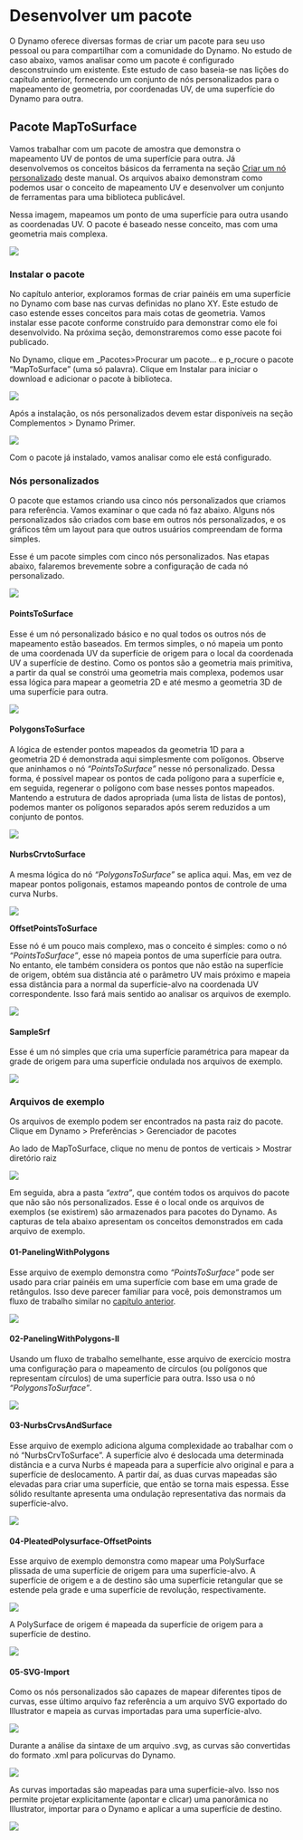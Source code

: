 # Desenvolver um pacote

O Dynamo oferece diversas formas de criar um pacote para seu uso pessoal ou para compartilhar com a comunidade do Dynamo. No estudo de caso abaixo, vamos analisar como um pacote é configurado desconstruindo um existente. Este estudo de caso baseia-se nas lições do capítulo anterior, fornecendo um conjunto de nós personalizados para o mapeamento de geometria, por coordenadas UV, de uma superfície do Dynamo para outra.

## Pacote MapToSurface

Vamos trabalhar com um pacote de amostra que demonstra o mapeamento UV de pontos de uma superfície para outra. Já desenvolvemos os conceitos básicos da ferramenta na seção [Criar um nó personalizado](../6-1\_custom-nodes/2-creating.md) deste manual. Os arquivos abaixo demonstram como podemos usar o conceito de mapeamento UV e desenvolver um conjunto de ferramentas para uma biblioteca publicável.

Nessa imagem, mapeamos um ponto de uma superfície para outra usando as coordenadas UV. O pacote é baseado nesse conceito, mas com uma geometria mais complexa.

![](../images/6-2/3/uvMap.jpg)

### Instalar o pacote

No capítulo anterior, exploramos formas de criar painéis em uma superfície no Dynamo com base nas curvas definidas no plano XY. Este estudo de caso estende esses conceitos para mais cotas de geometria. Vamos instalar esse pacote conforme construído para demonstrar como ele foi desenvolvido. Na próxima seção, demonstraremos como esse pacote foi publicado.

No Dynamo, clique em _Pacotes>Procurar um pacote... e p_rocure o pacote “MapToSurface” (uma só palavra). Clique em Instalar para iniciar o download e adicionar o pacote à biblioteca.

![](../images/6-2/3/developpackage-installpackage01.jpg)

Após a instalação, os nós personalizados devem estar disponíveis na seção Complementos > Dynamo Primer.

![](<../images/6-2/3/develop package - install package 02 (1) (2) (2).jpg>)

Com o pacote já instalado, vamos analisar como ele está configurado.

### Nós personalizados

O pacote que estamos criando usa cinco nós personalizados que criamos para referência. Vamos examinar o que cada nó faz abaixo. Alguns nós personalizados são criados com base em outros nós personalizados, e os gráficos têm um layout para que outros usuários compreendam de forma simples.

Esse é um pacote simples com cinco nós personalizados. Nas etapas abaixo, falaremos brevemente sobre a configuração de cada nó personalizado.

![](<../images/6-2/3/develop package - custom nodes 01 (1) (1) (1).jpg>)

#### **PointsToSurface**

Esse é um nó personalizado básico e no qual todos os outros nós de mapeamento estão baseados. Em termos simples, o nó mapeia um ponto de uma coordenada UV da superfície de origem para o local da coordenada UV a superfície de destino. Como os pontos são a geometria mais primitiva, a partir da qual se constrói uma geometria mais complexa, podemos usar essa lógica para mapear a geometria 2D e até mesmo a geometria 3D de uma superfície para outra.

![](../images/6-2/3/developpackage-pointToSurface.jpg)

#### **PolygonsToSurface**

A lógica de estender pontos mapeados da geometria 1D para a geometria 2D é demonstrada aqui simplesmente com polígonos. Observe que aninhamos o nó _“PointsToSurface”_ nesse nó personalizado. Dessa forma, é possível mapear os pontos de cada polígono para a superfície e, em seguida, regenerar o polígono com base nesses pontos mapeados. Mantendo a estrutura de dados apropriada (uma lista de listas de pontos), podemos manter os polígonos separados após serem reduzidos a um conjunto de pontos.

![](../images/6-2/3/developpackage-polygonsToSurface.jpg)

#### **NurbsCrvtoSurface**

A mesma lógica do nó _“PolygonsToSurface”_ se aplica aqui. Mas, em vez de mapear pontos poligonais, estamos mapeando pontos de controle de uma curva Nurbs.

![](../images/6-2/3/developpackage-nurbsCrvtoSurface.jpg)

**OffsetPointsToSurface**

Esse nó é um pouco mais complexo, mas o conceito é simples: como o nó _“PointsToSurface”_, esse nó mapeia pontos de uma superfície para outra. No entanto, ele também considera os pontos que não estão na superfície de origem, obtém sua distância até o parâmetro UV mais próximo e mapeia essa distância para a normal da superfície-alvo na coordenada UV correspondente. Isso fará mais sentido ao analisar os arquivos de exemplo.

![](../images/6-2/3/developpackage-OffsetPointsToSurface.jpg)

#### **SampleSrf**

Esse é um nó simples que cria uma superfície paramétrica para mapear da grade de origem para uma superfície ondulada nos arquivos de exemplo.

![](../images/6-2/3/developpackage-sampleSrf.jpg)

### Arquivos de exemplo

Os arquivos de exemplo podem ser encontrados na pasta raiz do pacote. Clique em Dynamo > Preferências > Gerenciador de pacotes

Ao lado de MapToSurface, clique no menu de pontos de verticais > Mostrar diretório raiz

![](../images/6-2/3/developpackage-examplefiles01.jpg)

Em seguida, abra a pasta _“extra”_, que contém todos os arquivos do pacote que não são nós personalizados. Esse é o local onde os arquivos de exemplos (se existirem) são armazenados para pacotes do Dynamo. As capturas de tela abaixo apresentam os conceitos demonstrados em cada arquivo de exemplo.

#### **01-PanelingWithPolygons**

Esse arquivo de exemplo demonstra como _“PointsToSurface”_ pode ser usado para criar painéis em uma superfície com base em uma grade de retângulos. Isso deve parecer familiar para você, pois demonstramos um fluxo de trabalho similar no [capítulo anterior](../6-1\_custom-nodes/2-creating.md).

![](../images/6-2/3/developpackage-samplefile01.jpg)

#### **02-PanelingWithPolygons-II**

Usando um fluxo de trabalho semelhante, esse arquivo de exercício mostra uma configuração para o mapeamento de círculos (ou polígonos que representam círculos) de uma superfície para outra. Isso usa o nó _“PolygonsToSurface”_.

![](../images/6-2/3/developpackage-samplefile02.jpg)

#### **03-NurbsCrvsAndSurface**

Esse arquivo de exemplo adiciona alguma complexidade ao trabalhar com o nó “NurbsCrvToSurface”. A superfície alvo é deslocada uma determinada distância e a curva Nurbs é mapeada para a superfície alvo original e para a superfície de deslocamento. A partir daí, as duas curvas mapeadas são elevadas para criar uma superfície, que então se torna mais espessa. Esse sólido resultante apresenta uma ondulação representativa das normais da superfície-alvo.

![](../images/6-2/3/developpackage-samplefile03.jpg)

#### **04-PleatedPolysurface-OffsetPoints**

Esse arquivo de exemplo demonstra como mapear uma PolySurface plissada de uma superfície de origem para uma superfície-alvo. A superfície de origem e a de destino são uma superfície retangular que se estende pela grade e uma superfície de revolução, respectivamente.

![](../images/6-2/3/developpackage-samplefile04a.jpg)

A PolySurface de origem é mapeada da superfície de origem para a superfície de destino.

![](../images/6-2/3/developpackage-samplefile04b.jpg)

#### **05-SVG-Import**

Como os nós personalizados são capazes de mapear diferentes tipos de curvas, esse último arquivo faz referência a um arquivo SVG exportado do Illustrator e mapeia as curvas importadas para uma superfície-alvo.

![](../images/6-2/3/developpackage-samplefile05a.jpg)

Durante a análise da sintaxe de um arquivo .svg, as curvas são convertidas do formato .xml para policurvas do Dynamo.

![](../images/6-2/3/developpackage-samplefile05b.jpg)

As curvas importadas são mapeadas para uma superfície-alvo. Isso nos permite projetar explicitamente (apontar e clicar) uma panorâmica no Illustrator, importar para o Dynamo e aplicar a uma superfície de destino.

![](../images/6-2/3/developpackage-samplefile05c.jpg)
